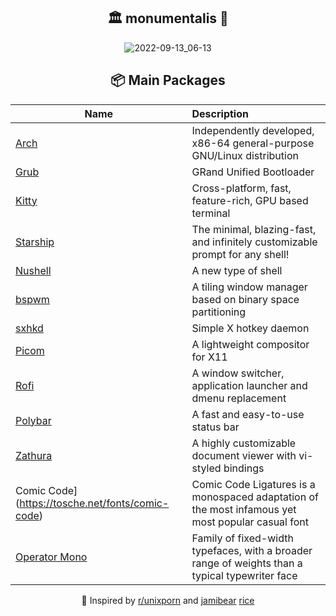 <div align="center">

## 🏛 monumentalis 🗽
   
 ![2022-09-13_06-13](https://user-images.githubusercontent.com/44145910/189799494-c3ecab2a-9f99-41cb-b7d1-0b1cf61eac38.png)

## 📦 Main Packages
| Name                                                | Description                                                  |
| --------------------------------------------------- | :----------------------------------------------------------- |
| [Arch](https://github.com/archlinux)                | Independently developed, x86-64 general-purpose GNU/Linux distribution |
| [Grub](https://github.com/coreos/grub)              | GRand Unified Bootloader                                     |
| [Kitty](https://github.com/kovidgoyal/kitty)        | Cross-platform, fast, feature-rich, GPU based terminal       |
| [Starship](https://github.com/starship/starship)    | The minimal, blazing-fast, and infinitely customizable prompt for any shell! |
| [Nushell](https://github.com/nushell/nushell)       | A new type of shell                                          |
| [bspwm](https://github.com/baskerville/bspwm)       | A tiling window manager based on binary space partitioning   |
| [sxhkd](https://github.com/baskerville/sxhkd)       | Simple X hotkey daemon                                       |
| [Picom](https://github.com/yshui/picom)             | A lightweight compositor for X11                             |
| [Rofi](https://github.com/davatorium/rofi)          | A window switcher, application launcher and dmenu replacement |
| [Polybar](https://github.com/polybar/polybar)       | A fast and easy-to-use status bar                            |
| [Zathura](https://git.pwmt.org/pwmt/zathura)        | A highly customizable document viewer with vi-styled  bindings |
| Comic Code](https://tosche.net/fonts/comic-code)      | Comic Code Ligatures is a monospaced adaptation of the most infamous yet most popular casual font |
| [Operator Mono](https://github.com/keyding/Operator-Mono) | Family of fixed-width typefaces, with a broader range of weights than a typical typewriter face |


💜 Inspired by [r/unixporn](https://www.reddit.com/r/unixporn/) and [jamibear](https://github.com/jamibear) [rice](https://github.com/jamibear/.rice)
</div>

